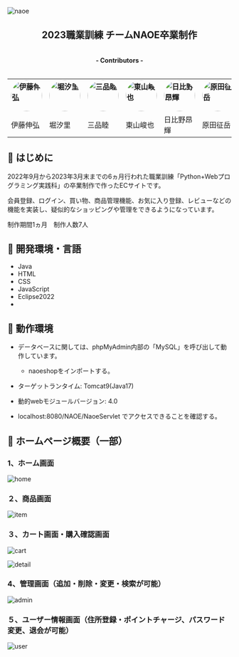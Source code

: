 ![naoe](https://user-images.githubusercontent.com/117996152/225795883-6109efc7-1bfc-4b61-9421-ea6149bc8cad.png)

<h2 align="center">2023職業訓練 チームNAOE卒業制作</h2>

<p align="center"><br>
  <b><a>- Contributors -</a></b><br><br>
<table align="center">
  <tr>
    <td>
  <b><a><a href="https://github.com/TaizenK"><img src="https://avatars.githubusercontent.com/u/99730698?v=4" width="70px;" alt="伊藤伸弘" style="border-radius: 50%;" /></a></b>
    </td>
    <td>
<b><a><a href="https://github.com/shio8-lemon"><img src="https://avatars.githubusercontent.com/u/124061340?v=4" width="70px;" alt="堀汐里" style="border-radius: 50%;" /></a></b>
    </td>
      <td>
<b><a><a href="https://github.com/misina-05"><img src="https://avatars.githubusercontent.com/u/125331210?v=4" width="70px;" alt="三品睦" style="border-radius: 50%;" /></a></b>
  </td>
  <td>
<b><a><a href="https://github.com/higashiyama0219"><img src="https://avatars.githubusercontent.com/u/125333819?v=4" width="70px;" alt="東山峻也" style="border-radius: 50%;" /></a></b>
  </td>
    <td>
<b><a><a href="https://github.com/hibino-k"><img src="https://avatars.githubusercontent.com/u/125334172?v=4" width="70px;" alt="日比野昂輝" style="border-radius: 50%;" /></a></b>
  </td>
      <td>
<b><a><a href="https://github.com/tamako1025h"><img src="https://avatars.githubusercontent.com/u/117996152?v=4" width="70px;" alt="原田征岳" style="border-radius: 50%;" /></a></b>
  </td>
        <td>
<b><img src="https://i.pinimg.com/736x/3e/0c/33/3e0c330c2beacca1b66db52171864170.jpg" width="70px;" alt="足立早花" style="border-radius: 50%;" /></b>
    </td>
  </tr>
  <tr>
    <td>伊藤伸弘</td> <td>堀汐里</td> <td>三品睦</td> <td>東山峻也</td> <td>日比野昂輝</td> <td>原田征岳</td> <td>足立早花</td>
  </tr>
  </table>
</p>

## :green_book: はじめに

2022年9月から2023年3月末までの6ヵ月行われた職業訓練「Python+Webプログラミング実践科」の卒業制作で作ったECサイトです。<br>

会員登録、ログイン、買い物、商品管理機能、お気に入り登録、レビューなどの機能を実装し、疑似的なショッピングや管理をできるようになっています。

制作期間1ヵ月　制作人数7人

## :green_book: 開発環境・言語

- Java
- HTML  
- CSS
- JavaScript
- Eclipse2022
- 
## :green_book: 動作環境

- データベースに関しては、phpMyAdmin内部の「MySQL」を呼び出して動作しています。
    - naoeshopをインポートする。

- ターゲットランタイム: Tomcat9(Java17)<br>
- 動的webモジュールバージョン: 4.0<br>
- localhost:8080/NAOE/NaoeServlet でアクセスできることを確認する。

## :green_book: ホームページ概要（一部）

### 1、ホーム画面

![home](https://user-images.githubusercontent.com/117996152/225810686-5d75cf7c-4826-470d-b7e8-ccc79302b36f.png)

### ２、商品画面

![item](https://user-images.githubusercontent.com/117996152/225812026-1958f63f-6b3c-4f18-832c-c4d3856b92ff.png)

### ３、カート画面・購入確認画面

![cart](https://user-images.githubusercontent.com/117996152/225812877-a6ea1c17-9be6-4515-89ec-85d423ed1b7d.png)

![detail](https://user-images.githubusercontent.com/117996152/225816335-9b847995-9d53-410e-8e9a-252952032d0b.png)

### 4、管理画面（追加・削除・変更・検索が可能）

![admin](https://user-images.githubusercontent.com/117996152/225816664-4c7c78c5-9d4e-4879-b0bf-3ba78db2ea4d.png)

### ５、ユーザー情報画面（住所登録・ポイントチャージ、パスワード変更、退会が可能）

![user](https://user-images.githubusercontent.com/117996152/225817602-5846a6a7-cce7-491b-8cc3-164daeef1037.png)

